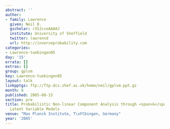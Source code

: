 ```yaml
---
abstract: ''
author:
- family: Lawrence
  given: Neil D.
  gscholar: r3SJcvoAAAAJ
  institute: University of Sheffield
  twitter: lawrennd
  url: http://inverseprobability.com
categories:
- Lawrence-tuebingen05
day: '15'
errata: []
extras: []
group: gplvm
key: Lawrence-tuebingen05
layout: talk
linkpptgz: ftp://ftp.dcs.shef.ac.uk/home/neil/gplvm.ppt.gz
month: 8
published: 2005-08-15
section: pre
title: Probabilistic Non-linear Component Analysis through <span>G</span>aussian Process
  Latent Variable Models
venue: "Max Planck Institute, T\xFCbingen, Germany"
year: '2005'
---
```

